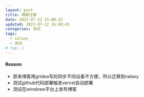 ```yaml
---
layout: post
title: 博客迁移
date: 2023-07-22 15:00:22
updated: 2023-07-22 16:00:45
categories: 测试
tags:
  - valaxy
  - 测试
# top: 1
---
```


#### Reason
- 原来博客用gridea写的同步不同设备不方便，所以迁移到valaxy
- 测试github代码部署触发vercel自动部署
- 测试在windows平台上发布博客
